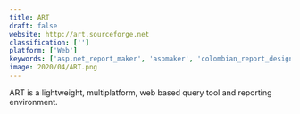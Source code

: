 ```yaml
---
title: ART
draft: false 
website: http://art.sourceforge.net
classification: ['']
platform: ['Web']
keywords: ['asp.net_report_maker', 'aspmaker', 'colombian_report_designer', 'crystal_reports', 'finereport', 'gridgain_in-memory_data_fabric', 'kinimetrix', 'phpmaker', 'rbt', 'sas', 'sql_server_2017', 'sisense', 'telerik_reporting', 'tornado', 'valentina_reports', 'windward_autotag', 'windward_javelin', 'windward_studios']
image: 2020/04/ART.png
---
```

ART is a lightweight, multiplatform, web based query tool and reporting environment.
